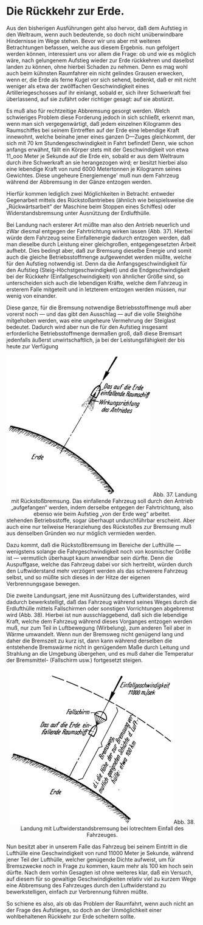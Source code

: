 Die Rückkehr zur Erde.
======================

Aus den bisherigen Ausführungen geht also hervor, daß dem
Aufstieg in den Weltraum, wenn auch bedeutende, so doch
nicht unüberwindbare Hindernisse im Wege stehen. Bevor wir
uns aber mit weiteren Betrachtungen befassen, welche aus diesem
Ergebnis. nun gefolgert werden können, interessiert uns vor allem
die Frage: ob und wie es möglich wäre, nach gelungenem Aufstieg
wieder zur Erde rückkehren und daselbst landen zu können,
ohne hierbei Schaden zu nehmen. Denn es mag wohl auch
beim kühnsten Raumfahrer ein nicht gelindes Grausen erwecken,
wenn er, die Erde als ferne Kugel vor sich sehend, bedenkt, daß
er mit nicht weniger als etwa der zwölffachen Geschwindigkeit
eines Artilleriegeschosses auf ihr einlangt, sobald er, sich ihrer
Schwerkraft frei überlassend, auf sie zufährt oder richtiger gesagt:
auf sie abstürzt.

Es muß also für rechtzeitige Abbremsung gesorgt werden.
Welch schwieriges Problem diese Forderung jedoch in sich schließt,
erkennt man, wenn man sich vergegenwärtigt, daß jedem einzelnen
Kilogramm des Raumschiffes bei seinem Eintreffen auf
der Erde eine lebendige Kraft innewohnt, welche beinahe jener
eines ganzen D—Zuges gleichkommt, der sich mit 70 km Stundengeschwindigkeit
in Fahrt befindet! Denn, wie schon anfangs erwähnt,
fällt ein Körper stets mit der Geschwindigkeit von etwa
11_ooo Meter je Sekunde auf die Erde ein, sobald er aus dem Weltraum
durch ihre Schwerkraft an sie herangezogen wird; er besitzt
hierbei also eine lebendige Kraft von rund 6000 Metertonnen
je Kilogramm seines Gewichtes. Diese ungeheure Energiemenge'
muß nun dem Fahrzeug während der Abbremsung in der
Gänze entzogen werden.

Hierfür kommen lediglich zwei Möglichkeiten in Betracht: entweder
Gegenarbeit mittels des Rückstoßantriebes (ähnlich
wie beispielsweise die „Rückwärtsarbeit” der Maschine beim Stoppen
eines Schiffes) oder Widerstandsbremsung unter Ausnützung
der Erdlufthülle.

Bei Landung nach ersterer Art müßte man also den Antrieb
neuerlich und zWar diesmal entgegen der Fahrtrichtung wirken
lassen (Abb. 37). Hierbei würde dem Fahrzeug seine Einfallenergie
dadurch entzogen werden, daß man dieselbe durch Leistung
einer gleichgroßen, entgegengesetzten Arbeit aufhebt. Dies bedingt
aber, daß zur Bremsung dieselbe Energie und somit auch
die gleiche Betriebsstoffmenge aufgewendet werden müßte, welche
für den Aufstieg notwendig ist. Denn da die Anfangsgeschwindigkeit
für den Aufstieg (Steig-Höchstgeschwindigkeit) und
die Endgeschwindigkeit bei der Rückkehr (Einfallgeschwindigkeit)
von ähnlicher Größe sind, so unterscheiden sich auch die lebendigen
Kräfte, welche dem Fahrzeug in ersterem Falle mitgeteilt
und in letzterem entzogen werden müssen, nur wenig
von einander.

Diese ganze, für die Bremsung notwendige Betriebsstoffmenge
muß aber vorerst noch — und das gibt den Ausschlag — auf
die volle Steighöhe mitgehoben werden, was eine ungeheure
Vermehrung der Steiglast bedeutet. Dadurch wird aber nun die
für den Aufstieg insgesamt erforderliche Betriebsstoffmenge dermaßen
groß, daß diese Bremsart jedenfalls äußerst unwirtschaftlich,
ja bei der Leistungsfähigkeit der bis heute zur Verfügung
<div align="center" float="right"><img alt="Veranschaulichung der Landung mit Rückstoßbremsung" src="abb37.png"/>
Abb. 37. Landung mit Rückstoßbremsung.
Das einfallende Fahrzeug soll durch den Antrieb
„aufgefangen“ werden, indem derselbe entgegen
der Fahrtrichtung, also ebenso wie beim
Aufstieg „von der Erde weg“ arbeitet.</div>
stehenden Betriebsstoffe, sogar überhaupt undurchführbar erscheint. Aber
auch eine nur teilweise Heranziehung des Rückstoßes zur Bremsung muß
aus denselben Gründen wo nur möglich vermieden werden.

Dazu kommt, daß die Rückstoßbremsung im Bereiche der Lufthülle —
wenigstens solange die Fahrgeschwindigkeit noch von kosmischer
Größe ist — vermutlich überhaupt kaum anwendbar sein dürfte.
Denn die Auspuffgase, welche das Fahrzeug dabei vor sich hertreibt, würden durch den
Luftwiderstand mehr verzögert werden als das schwerere Fahrzeug
selbst, und so müßte sich dieses in der Hitze der eigenen
Verbrennungsgase bewegen.

Die zweite Landungsart, jene mit Ausnützung des Luftwiderstandes,
wird dadurch bewerkstelligt, daß das Fahrzeug während
seines Weges durch die Erdlufthülle mittels Fallschirmen oder sonstigen
Vorrichtungen abgebremst wird (Abb. 38). Hierbei ist nun
ausschlaggebend, daß sich die lebendige Kraft, welche dem Fahrzeug
während dieses Vorganges entzogen werden muß, nur zum Teil
in Luftbewegung (Wirbelung), zum anderen Teil aber in Wärme
umwandelt. Wenn nun der Bremsweg nicht genügend lang und
daher die Bremszeit zu kurz ist, dann kann während derselben
die entstehende Bremswärme nicht in genügendem Maße durch
Leitung und Strahlung an die Umgebung übergehen, und es muß
daher die Temperatur der Bremsmittel- (Fallschirm usw.) fortgesetzt steigen.

<div align="center"><img alt="Veranschaulichung der Landung mit Luftwiderstandsbremsung" src="abb38.png"/>Abb. 38.
Landung mit Luftwiderstandsbremsung bei lotrechtem Einfall des Fahrzeuges.</div>

Nun besitzt aber in unserem Falle das Fahrzeug bei seinem
Eintritt in die Lufthülle eine Geschwindigkeit von rund 11000 Meter
je Sekunde, während jener Teil der Lufthülle, welcher genügende
Dichte aufweist, um für Bremszwecke noch in Frage zu kommen,
kaum mehr als 100 km hoch sein dürfte. Nach dem vorhin
Gesagten ist ohne weiteres klar, daß ein Versuch, auf diesem für
so gewaltige Geschwindigkeiten relativ viel zu kurzem Wege eine
Abbremsung des Fahrzeuges durch den Luftwiderstand zu bewerkstelligen,
einfach zur Verbrennung führen müßte.

So schiene es also, als ob das Problem der Raumfahrt, wenn
auch nicht an der Frage des Aufstieges, so doch an der Unmöglichkeit
einer wohlbehaltenen Rückkehr zur Erde scheitern sollte.


